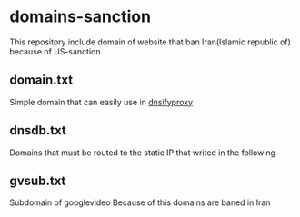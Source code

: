 # domains-sanction
This repository include domain of website that ban Iran(Islamic republic of) because of US-sanction

## domain.txt
Simple domain that can easily use in <a href="https://github.com/sajad-sadra/dnsifyproxy">dnsifyproxy</a>

## dnsdb.txt
Domains that must be routed to the static IP that writed in the following

## gvsub.txt
Subdomain of googlevideo 
Because of this domains are baned in Iran
